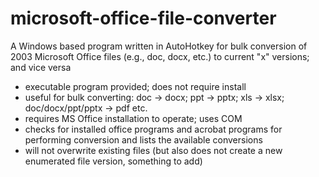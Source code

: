 # microsoft-office-file-converter

A Windows based program written in AutoHotkey for bulk conversion of 2003 Microsoft Office files (e.g., doc, docx, etc.) to current "x" versions; and vice versa
- executable program provided; does not require install
- useful for bulk converting: doc -> docx; ppt -> pptx; xls -> xlsx; doc/docx/ppt/pptx -> pdf etc.
- requires MS Office installation to operate; uses COM
- checks for installed office programs and acrobat programs for performing conversion and lists the available conversions
- will not overwrite existing files (but also does not create a new enumerated file version, something to add)
